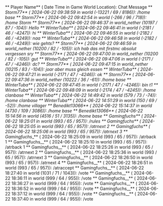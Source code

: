 ** Player Name** ( Date  Time in  Game World Location):  Chat Message
** _Storm77** ( 2024-06-22  09:38:59 in  world (-13221 / 69 / 8186)): /home base
** _Storm77** ( 2024-06-22  09:42:54 in  world (-266 / 96 / 718)): /home Storm
** _Storm77** ( 2024-06-22  09:46:37 in  world_nether (10197 / 87 / -104)): Hello
** WinterTuba** ( 2024-06-22  09:46:41 in  world (-2181 / 46 / -4247)): hi
** WinterTuba** ( 2024-06-22  09:46:55 in  world (-2182 / 46 / -4249)): naa
** WinterTuba** ( 2024-06-22  09:46:58 in  world (-2182 / 46 / -4249)): wie gehts?
** _Storm77** ( 2024-06-22  09:46:59 in  world_nether (10200 / 82 / -105)): ich hab das mit firstmc absolut vergessen sry
** _Storm77** ( 2024-06-22  09:47:00 in  world_nether (10200 / 82 / -105)): gut
** WinterTuba** ( 2024-06-22  09:47:06 in  world (-2171 / 47 / -4246)): dc?
** _Storm77** ( 2024-06-22  09:47:15 in  world_nether (10215 / 83 / -104)): joar aber muss gleich essen
** WinterTuba** ( 2024-06-22  09:47:21 in  world (-2171 / 47 / -4246)): ok
** _Storm77** ( 2024-06-22  09:47:36 in  world_nether (10222 / 36 / -61)): /home base
** WinterTuba** ( 2024-06-22  09:47:45 in  world (-2171 / 47 / -4246)): bin t1
** WinterTuba** ( 2024-06-22  09:48:09 in  world (-2174 / 47 / -4245)): /home clanbase
** WinterTuba** ( 2024-06-22  14:49:42 in  world (579 / 73 / -74)): /home clanbase
** WinterTuba** ( 2024-06-22  14:51:29 in  world (150 / 69 / -52)): /home villager
** Benedikt13066** ( 2024-06-22  15:14:37 in  world (4730 / 109 / 3086)): /home base
** Benedikt13066** ( 2024-06-22  15:14:56 in  world (4516 / 51 / 3135)): /home base
** Gamingfuchs__** ( 2024-06-22  18:25:01 in  world (993 / 65 / 957)): /rules
** Gamingfuchs__** ( 2024-06-22  18:25:05 in  world (993 / 65 / 957)): /atrnext 2
** Gamingfuchs__** ( 2024-06-22  18:25:06 in  world (993 / 65 / 957)): /atrnext 3
** Gamingfuchs__** ( 2024-06-22  18:25:09 in  world (993 / 65 / 957)): /atrback 1
** Gamingfuchs__** ( 2024-06-22  18:25:10 in  world (993 / 65 / 957)): /atrback 1
** Gamingfuchs__** ( 2024-06-22  18:25:26 in  world (993 / 65 / 957)): /atrnext 2
** Gamingfuchs__** ( 2024-06-22  18:25:36 in  world (993 / 65 / 957)): /atrnext 3
** Gamingfuchs__** ( 2024-06-22  18:26:50 in  world (993 / 65 / 957)): /atrnext 4
** Gamingfuchs__** ( 2024-06-22  18:26:51 in  world (993 / 65 / 957)): /atraccept
** Gamingfuchs__** ( 2024-06-22  18:27:40 in  world (1031 / 71 / 1043)): /vote
** Gamingfuchs__** ( 2024-06-22  18:36:11 in  world (999 / 64 / 955)): /vote
** Gamingfuchs__** ( 2024-06-22  18:36:27 in  world (999 / 64 / 955)): /vote
** Gamingfuchs__** ( 2024-06-22  18:36:52 in  world (999 / 64 / 955)): /vote
** Gamingfuchs__** ( 2024-06-22  18:37:12 in  world (999 / 64 / 955)): /vote
** Gamingfuchs__** ( 2024-06-22  18:37:40 in  world (999 / 64 / 955)): /vote
